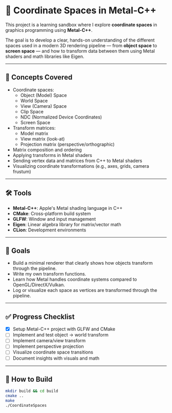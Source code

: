 # 📐 Coordinate Spaces in Metal-C++

This project is a learning sandbox where I explore **coordinate spaces** in graphics programming using **Metal-C++**.

The goal is to develop a clear, hands-on understanding of the different spaces used in a modern 3D rendering pipeline — from **object space** to **screen space** — and how to transform data between them using Metal shaders and math libraries like Eigen.

---

## 🧠 Concepts Covered

- Coordinate spaces:
  - Object (Model) Space
  - World Space
  - View (Camera) Space
  - Clip Space
  - NDC (Normalized Device Coordinates)
  - Screen Space
- Transform matrices:
  - Model matrix
  - View matrix (look-at)
  - Projection matrix (perspective/orthographic)
- Matrix composition and ordering
- Applying transforms in Metal shaders
- Sending vertex data and matrices from C++ to Metal shaders
- Visualizing coordinate transformations (e.g., axes, grids, camera frustum)

---

## 🛠 Tools

- **Metal-C++**: Apple's Metal shading language in C++
- **CMake**: Cross-platform build system
- **GLFW**: Window and input management
- **Eigen**: Linear algebra library for matrix/vector math
- **CLion**: Development environments

---

## 🚀 Goals

- Build a minimal renderer that clearly shows how objects transform through the pipeline.
- Write my own transform functions.
- Learn how Metal handles coordinate systems compared to OpenGL/DirectX/Vulkan.
- Log or visualize each space as vertices are transformed through the pipeline.

---

## ✅ Progress Checklist

- [x] Setup Metal-C++ project with GLFW and CMake  
- [ ] Implement and test object → world transform  
- [ ] Implement camera/view transform  
- [ ] Implement perspective projection  
- [ ] Visualize coordinate space transitions  
- [ ] Document insights with visuals and math

---

## 🧪 How to Build

```bash
mkdir build && cd build
cmake ..
make
./CoordinateSpaces
```

